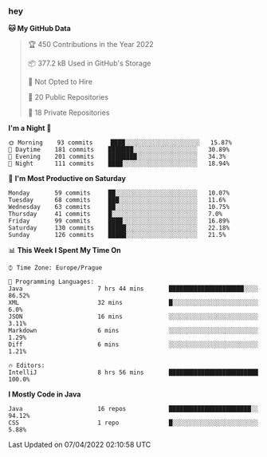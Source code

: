 ### hey

<!--START_SECTION:waka-->
**🐱 My GitHub Data** 

> 🏆 450 Contributions in the Year 2022
 > 
> 📦 377.2 kB Used in GitHub's Storage 
 > 
> 🚫 Not Opted to Hire
 > 
> 📜 20 Public Repositories 
 > 
> 🔑 18 Private Repositories  
 > 
**I'm a Night 🦉** 

```text
🌞 Morning    93 commits     ████░░░░░░░░░░░░░░░░░░░░░   15.87% 
🌆 Daytime    181 commits    ███████░░░░░░░░░░░░░░░░░░   30.89% 
🌃 Evening    201 commits    ████████░░░░░░░░░░░░░░░░░   34.3% 
🌙 Night      111 commits    ████░░░░░░░░░░░░░░░░░░░░░   18.94%

```
📅 **I'm Most Productive on Saturday** 

```text
Monday       59 commits     ██░░░░░░░░░░░░░░░░░░░░░░░   10.07% 
Tuesday      68 commits     ███░░░░░░░░░░░░░░░░░░░░░░   11.6% 
Wednesday    63 commits     ██░░░░░░░░░░░░░░░░░░░░░░░   10.75% 
Thursday     41 commits     █░░░░░░░░░░░░░░░░░░░░░░░░   7.0% 
Friday       99 commits     ████░░░░░░░░░░░░░░░░░░░░░   16.89% 
Saturday     130 commits    █████░░░░░░░░░░░░░░░░░░░░   22.18% 
Sunday       126 commits    █████░░░░░░░░░░░░░░░░░░░░   21.5%

```


📊 **This Week I Spent My Time On** 

```text
⌚︎ Time Zone: Europe/Prague

💬 Programming Languages: 
Java                     7 hrs 44 mins       █████████████████████░░░░   86.52% 
XML                      32 mins             █░░░░░░░░░░░░░░░░░░░░░░░░   6.0% 
JSON                     16 mins             ░░░░░░░░░░░░░░░░░░░░░░░░░   3.11% 
Markdown                 6 mins              ░░░░░░░░░░░░░░░░░░░░░░░░░   1.29% 
Diff                     6 mins              ░░░░░░░░░░░░░░░░░░░░░░░░░   1.21%

🔥 Editors: 
IntelliJ                 8 hrs 56 mins       █████████████████████████   100.0%

```

**I Mostly Code in Java** 

```text
Java                     16 repos            ███████████████████████░░   94.12% 
CSS                      1 repo              █░░░░░░░░░░░░░░░░░░░░░░░░   5.88%

```



 Last Updated on 07/04/2022 02:10:58 UTC
<!--END_SECTION:waka-->
